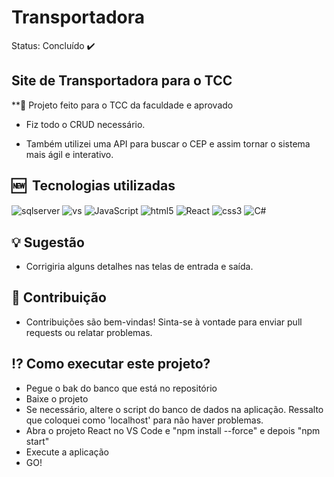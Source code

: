 <h1>Transportadora</h1>

Status: Concluído ✔️

## Site de Transportadora para o TCC

**📃 Projeto feito para o TCC da faculdade e aprovado

* Fiz todo o CRUD necessário.

* Também utilizei uma API para buscar o CEP e assim tornar o sistema mais ágil e interativo.

## 🆕 &nbsp;Tecnologias utilizadas
<img align="center" alt="sqlserver" src="https://img.shields.io/badge/Microsoft_SQL_Server-CC2927?style=for-the-badge&logo=microsoft-sql-server&logoColor=white" />
<img align="center" alt="vs" src="https://img.shields.io/badge/Visual_Studio-5C2D91?style=for-the-badge&logo=visual%20studio&logoColor=white" />
<img align="center" alt="JavaScript" src="https://img.shields.io/badge/JavaScript-F7DF1E?style=for-the-badge&logo=javascript&logoColor=black" />
<img align="center" alt="html5" src="https://img.shields.io/badge/HTML5-E34F26?style=for-the-badge&logo=html5&logoColor=white" />
<img  align="center" alt="React" src="https://img.shields.io/badge/React-20232A?style=for-the-badge&logo=react&logoColor=61DAFB">
<img align="center" alt="css3" src="https://img.shields.io/badge/CSS3-1572B6?style=for-the-badge&logo=css3&logoColor=white" />
<img  align="center" alt="C#" src="https://img.shields.io/badge/C%23-239120?style=for-the-badge&logo=c-sharp&logoColor=white">

## 💡 Sugestão
- Corrigiria alguns detalhes nas telas de entrada e saída.

## 🤝 Contribuição
- Contribuições são bem-vindas! Sinta-se à vontade para enviar pull requests ou relatar problemas.

## ⁉️ Como executar este projeto? 

- Pegue o bak do banco que está no repositório
- Baixe o projeto
- Se necessário, altere o script do banco de dados na aplicação. Ressalto que coloquei como 'localhost' para não haver problemas.
- Abra o projeto React no VS Code e "npm install --force" e depois "npm start"
- Execute a aplicação
- GO!
